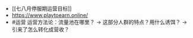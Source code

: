 - [[七八月停服期运营目标]]
- https://www.playtoearn.online/
- #运营 运营方法论：流量池在哪里？ -> 这部分人群的特点？用什么诱饵？ -> 引来了怎么转化成营收？